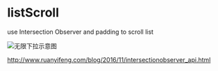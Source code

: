 # listScroll
use Intersection Observer and padding to scroll list

![无限下拉示意图](https://p1.music.126.net/pJ_RZghrsOLO2UK8hlN6Pw==/109951164458290045.gif)


http://www.ruanyifeng.com/blog/2016/11/intersectionobserver_api.html